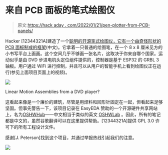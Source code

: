 # 来自 PCB 面板的笔式绘图仪

> 原文:[https://hack aday . com/2022/01/21/pen-plotter-from-PCB-panels/](https://hackaday.com/2022/01/21/pen-plotter-from-pcb-panels/)

Hacker [12344321A]建造了一个[聪明的开源笔式绘图仪，它有一个由奇怪形状的 PCB 面板制成的框架](https://oshwhub.com/12344321A/pcb-mi-nicnc-xie-zi-ji)(中文)。它拿着一只普通的绘图笔，在一个 8 x 8 厘米见方的小书写平台上画画。这个空间几乎不够画一张名片，这取决于你来自哪个国家。运动似乎是由 DVD 步进电机头定位组件提供的，控制器是基于 ESP32 的 GRBL 3 轴板。用户通过 WiFi 进行控制，并且可以从用户的智能手机上看到绘图仪正在运行(参见上面项目页面上的视频)。

![](../Images/139009e77e8559845274adee9ec9524d.png)

Linear Motion Assemblies from a DVD player?

这看起来像是一个廉价的建筑，尽管是用焊料和回形针固定在一起，但看起来足够坚固。但事先警告一下，该项目记录在 EasyEDA 赞助的一个开源硬件共享网站上，名为[OSHWHub](https://oshwhub.com/)——中文相当于类似的英文 [OSHWLab](https://oshwlab.com) 。因此，所有的笔记都是中文的，虽然谷歌翻译可以在这里提供帮助。[12344321A]提供 GPL 3.0 许可下的所有工程设计文件。

感谢[J. Peterson]找到这个项目，并通过举报热线引起我们的注意。

![](../Images/c6aa3a25c35c7b9b6b9dc83ff7ec20d3.png)